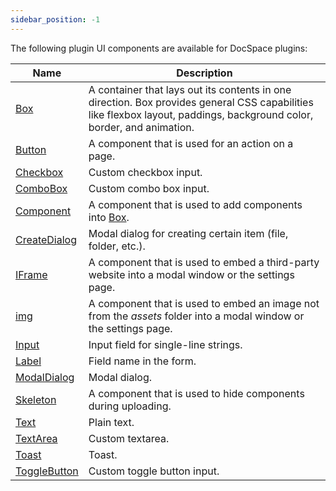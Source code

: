 ```yaml
---
sidebar_position: -1
---
```


The following plugin UI components are available for DocSpace plugins:

| Name                                  | Description                                                                                                                                                            |
| ------------------------------------- | ---------------------------------------------------------------------------------------------------------------------------------------------------------------------- |
| [Box](box.md)                   | A container that lays out its contents in one direction. Box provides general CSS capabilities like flexbox layout, paddings, background color, border, and animation. |
| [Button](button.md)             | A component that is used for an action on a page.                                                                                                                      |
| [Checkbox](checkbox.md)         | Custom checkbox input.                                                                                                                                                 |
| [ComboBox](combobox.md)         | Custom combo box input.                                                                                                                                                |
| [Component](component.md)       | A component that is used to add components into [Box](box.md).                                                                                                   |
| [CreateDialog](createdialog.md) | Modal dialog for creating certain item (file, folder, etc.).                                                                                                           |
| [IFrame](iframe.md)             | A component that is used to embed a third-party website into a modal window or the settings page.                                                                      |
| [img](image.md)                 | A component that is used to embed an image not from the *assets* folder into a modal window or the settings page.                                                      |
| [Input](input.md)               | Input field for single-line strings.                                                                                                                                   |
| [Label](label.md)               | Field name in the form.                                                                                                                                                |
| [ModalDialog](modaldialog.md)   | Modal dialog.                                                                                                                                                          |
| [Skeleton](skeleton.md)         | A component that is used to hide components during uploading.                                                                                                          |
| [Text](text.md)                 | Plain text.                                                                                                                                                            |
| [TextArea](textarea.md)         | Custom textarea.                                                                                                                                                       |
| [Toast](toast.md)               | Toast.                                                                                                                                                                 |
| [ToggleButton](togglebutton.md) | Custom toggle button input.                                                                                                                                            |
